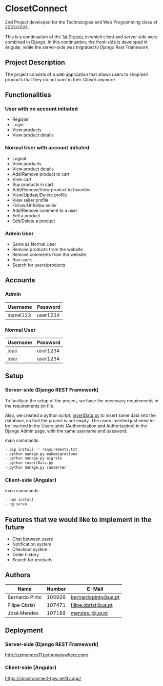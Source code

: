# ClosetConnect
2nd Project developed for the Technologies and Web Programming class of 2023/2024.</br>

This is a continuation of the [1st Project](https://github.com/beernardoc/ClosetConnect), in which client and server side were combined in Django. In this continuation, the front-side is developed in Angular, while the server-side was migrated to Django Rest Framework
## Project Description

The project consists of a web application that allows users to shop/sell products that they do not want in their Closet anymore.

## Functionalities

### User with no account initiated

- Register
- Login
- View products
- View product details

### Normal User with account initiated

- Logout
- View products
- View product details
- Add/Remove product to cart
- View cart
- Buy products in cart
- Add/Remove/View product to favorites
- View/Update/Delete profile
- View seller profile
- Follow/Unfollow seller
- Add/Remove comment to a user
- Sell a product
- Edit/Delete a product

### Admin User

- Same as Normal User
- Remove products from the website
- Remove comments from the website
- Ban users
- Search for users/products

## Accounts

### Admin
| Username | Password |
| -------- | -------- |
| manel123 | user1234 |

### Normal User
| Username | Password |
| -------- | -------- |
|   joao   | user1234 |
|   jose   | user1234 |

## Setup

### Server-side (Django REST Framework)

To facilitate the setup of the project, we have the necessary requirements in the requirements.txt file.

Also, we created a python script, [insertData.py](TPW_project_2_backend/insertData.py) to insert some data into the database, so that the project is not empty.
The users inserted just need to be inserted in the Users table (Authentication and Authorization) in the Django Admin page, with the same username and password.

main commands:
```bash
- pip install -r requirements.txt
- python manage.py makemigrations
- python manage.py migrate
- python insertData.py
- python manage.py runserver
```

### Client-side (Angular)

main commands:
```bash
- npm install
- ng serve
```


## Features that we would like to implement in the future

- Chat between users
- Notification system
- Checkout system
- Order history
- Search for products

## Authors

| Name             | Number    | E-Mail               |
| ---------------- | --------- | -------------------- |
| Bernardo Pinto   | 105926    | bernardopinto@ua.pt  |
| Filipe Obrist    | 107471    | filipe.obrist@ua.pt  |
| José Mendes      | 107188    | mendes.j@ua.pt       |

## Deployment

### Server-side (Django REST Framework)
http://zemendes17.pythonanywhere.com/

### Client-side (Angular)
https://closetconnect-tpw.netlify.app/
